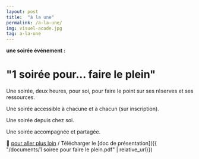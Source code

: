 ```yaml
---
layout: post
title:  "à la une"
permalink: /a-la-une/
img: visuel-acade.jpg
tag: a-la-une
---
```

**une soirée événement :**

# "1 soirée pour... faire le plein"

Une soirée, deux heures, pour soi, pour faire le point sur ses réserves et ses ressources.

Une soirée accessible à chacune et à chacun (sur inscription).

Une soirée depuis chez soi.

Une soirée accompagnée et partagée.

👣 [pour aller plus loin](https://acade-fr.github.io/bheema/contact/)   /   Télécharger le [doc de présentation]({{ "/documents/1 soiree pour faire le plein.pdf" | relative_url}})
